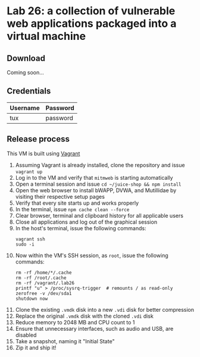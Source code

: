# Lab 26: a collection of vulnerable web applications packaged into a virtual machine

## Download
Coming soon...

## Credentials
| Username | Password |
|----------|----------|
|      tux | password |

## Release process
This VM is built using [Vagrant](https://blog.lab26.net/vagrant-first-steps-debian-buster-install/)

1. Assuming Vagrant is already installed, clone the repository and issue `vagrant up`
0. Log in to the VM and verify that `mitmweb` is starting automatically
0. Open a terminal session and issue `cd ~/juice-shop && npm install`
0. Open the web browser to install bWAPP, DVWA, and Mutillidae by visiting their respective setup pages
0. Verify that every site starts up and works properly
0. In the terminal, issue `npm cache clean --force`
0. Clear browser, terminal and clipboard history for all applicable users
0. Close all applications and log out of the graphical session
0. In the host's terminal, issue the following commands:
   ```
   vagrant ssh
   sudo -i
   ```
0. Now within the VM's SSH session, as `root`, issue the following commands:
   ```
   rm -rf /home/*/.cache
   rm -rf /root/.cache
   rm -rf /vagrant/.lab26
   printf "u" > /proc/sysrq-trigger  # remounts / as read-only
   zerofree -v /dev/sda1
   shutdown now
   ```
0. Clone the existing `.vmdk` disk into a new `.vdi` disk for better compression
0. Replace the original `.vmdk` disk with the cloned `.vdi` disk
0. Reduce memory to 2048 MB and CPU count to 1
0. Ensure that unnecessary interfaces, such as audio and USB, are disabled
0. Take a snapshot, naming it "Initial State"
0. Zip it and ship it!
